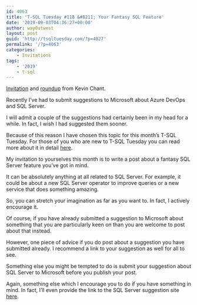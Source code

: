 ```yaml
---
id: 4063
title: 'T-SQL Tuesday #118 &#8211; Your Fantasy SQL Feature'
date: '2019-09-03T04:36:27+00:00'
author: way0utwest
layout: post
guid: 'http://tsqltuesday.com/?p=4027'
permalink: '/?p=4063'
categories:
    - Invitations
tags:
    - '2019'
    - t-sql
---
```


[Invitation](https://www.kevinrchant.com/2019/09/03/t-sql-tuesday-118-your-fantasy-sql-feature/) and [roundup](https://www.kevinrchant.com/2019/09/12/t-sql-tuesday-118-roundup/) from Kevin Chant.

Recently I’ve had to submit suggestions to Microsoft about Azure DevOps and SQL Server.

I will admit a couple of the suggestions had certainly been in my head for a while. In fact, I wish I had suggested them sooner.

Because of this reason I have chosen this topic for this month’s T-SQL Tuesday. For those of you who are new to T-SQL Tuesday you can read more about it in detail [here](http://tsqltuesday.azurewebsites.net/about/).

My invitation to yourselves this month is to write a post about a fantasy SQL Server feature you’ve got in mind.

It can be absolutely anything at all related to SQL Server. For example, it could be about a new SQL Server operator to improve queries or a new service that does something amazing.

So, you can stretch your imagination as far as you want to. In fact, I actively encourage it.

Of course, if you have already submitted a suggestion to Microsoft about something that you are particularly keen on than you are welcome to post about that instead.

However, one piece of advice if you do post about a suggestion you have submitted already. I recommend a link to your suggestion as well for all to see.

Something else you might be tempted to do is submit your suggestion about SQL Server to Microsoft before you publish your post.

Again, something else which I encourage you to do if you have something in mind. In fact, I’ll even provide the link to the SQL Server suggestion site [here](https://feedback.azure.com/forums/908035-sql-server).